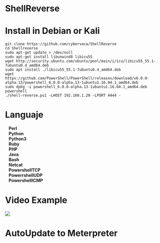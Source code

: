 # ShellReverse

# Install in Debian or Kali

    git clone https://github.com/cybervaca/ShellReverse
    cd Shellreverse
    sudo apt-get update > /dev/null
    sudo apt-get install libunwind8 libicu55  
    wget http://security.ubuntu.com/ubuntu/pool/main/i/icu/libicu55_55.1-7ubuntu0.4_amd64.deb
    sudo apt install ./libicu55_55.1-7ubuntu0.4_amd64.deb
    wget https://github.com/PowerShell/PowerShell/releases/download/v6.0.0-alpha.13/powershell_6.0.0-alpha.13-1ubuntu1.16.04.1_amd64.deb
    sudo dpkg -i powershell_6.0.0-alpha.13-1ubuntu1.16.04.1_amd64.deb
    powershell
    ./shell-reverse.ps1 -LHOST 192.168.1.20 -LPORT 4444 -

# Languaje
&nbsp;&nbsp;&nbsp;**Perl**&nbsp;&nbsp;  
&nbsp;&nbsp;&nbsp;**Python**&nbsp;&nbsp;  
&nbsp;&nbsp;&nbsp;**Python3**&nbsp;&nbsp;  
&nbsp;&nbsp;&nbsp;**Ruby**&nbsp;&nbsp;  
&nbsp;&nbsp;&nbsp;**PHP**&nbsp;&nbsp;  
&nbsp;&nbsp;&nbsp;**Java**&nbsp;&nbsp;  
&nbsp;&nbsp;&nbsp;**Bash**&nbsp;&nbsp;  
&nbsp;&nbsp;&nbsp;**Netcat**&nbsp;&nbsp;  
&nbsp;&nbsp;&nbsp;**PowershellTCP**&nbsp;&nbsp;  
&nbsp;&nbsp;&nbsp;**PowerrshellUDP**&nbsp;&nbsp;  
&nbsp;&nbsp;&nbsp;**PowershellICMP**&nbsp;&nbsp;  
  

# Video Example
![](https://github.com/cybervaca/ShellReverse/blob/master/example.gif)

# AutoUpdate to Meterpreter

